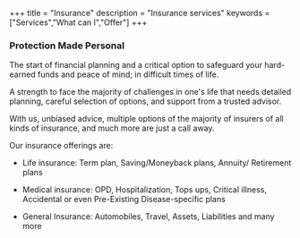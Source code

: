 +++
title = "Insurance"
description = "Insurance services"
keywords = ["Services","What can I","Offer"]
+++

### Protection Made Personal

The start of financial planning and a critical option to safeguard your hard-earned funds and peace of mind; in difficult times of life.

A strength to face the majority of challenges in one's life that needs detailed planning, careful selection of options, and support from a trusted advisor.

With us, unbiased advice, multiple options of the majority of insurers of all kinds of insurance, and much more are just a call away.

Our insurance offerings are:

- Life insurance: Term plan, Saving/Moneyback plans, Annuity/ Retirement plans

- Medical insurance: OPD, Hospitalization, Tops ups, Critical illness, Accidental or even Pre-Existing Disease-specific plans

- General Insurance: Automobiles, Travel, Assets, Liabilities and many more

